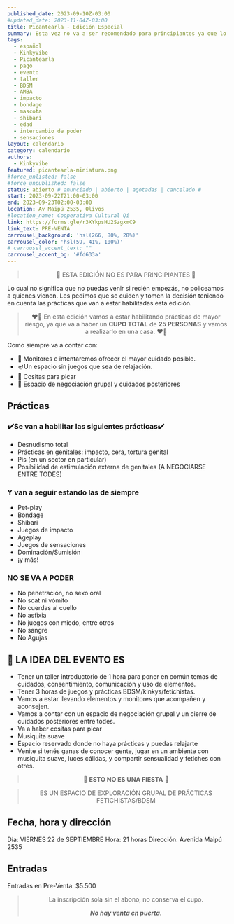 ```yaml
---
published_date: 2023-09-10Z-03:00
#updated_date: 2023-11-04Z-03:00
title: Picantearla - Edición Especial
summary: Esta vez no va a ser recomendado para principiantes ya que lo haremos en un espacio privado y con la intención de habilitar más prácticas.
tags:
  - español
  - KinkyVibe
  - Picantearla
  - pago
  - evento
  - taller
  - BDSM
  - AMBA
  - impacto
  - bondage
  - mascota
  - shibari
  - edad
  - intercambio de poder
  - sensaciones
layout: calendario
category: calendario
authors:
  - KinkyVibe
featured: picantearla-miniatura.png
#force_unlisted: false
#force_unpublished: false
status: abierto # anunciado | abierto | agotadas | cancelado #
start: 2023-09-22T21:00-03:00
end: 2023-09-23T02:00-03:00
location: Av Maipú 2535, Olivos
#location_name: Cooperativa Cultural Qi
link: https://forms.gle/r3XYkpsHU2SzgxmC9
link_text: PRE-VENTA
carrousel_background: 'hsl(266, 80%, 28%)'
carrousel_color: 'hsl(59, 41%, 100%)'
# carrousel_accent_text: ""
carrousel_accent_bg: '#fd633a'
---
```


> 📛 ESTA EDICIÓN NO ES PARA PRINCIPIANTES 📛

Lo cual no significa que no puedas venir si recién empezás, no policeamos a quienes vienen. Les pedimos que se cuiden y tomen la decisión teniendo en cuenta las prácticas que van a estar habilitadas esta edición.

> ❤️‍🔥 En esta edición vamos a estar habilitando prácticas de mayor riesgo, ya que va a haber un **CUPO TOTAL** de **25 PERSONAS** y vamos a realizarlo en una casa. ❤️‍🔥

Como siempre va a contar con:

- 🧸 Monitores e intentaremos ofrecer el mayor cuidado posible.
- 🪔Un espacio sin juegos que sea de relajación.
- 🍿 Cositas para picar
- 🥰 Espacio de negociación grupal y cuidados posteriores

## Prácticas

### ✔️Se van a habilitar las siguientes prácticas✔️

- Desnudismo total
- Prácticas en genitales: impacto, cera, tortura genital
- Pis (en un sector en particular)
- Posibilidad de estimulación externa de genitales (A NEGOCIARSE ENTRE TODES)

### Y van a seguir estando las de siempre

- Pet-play
- Bondage
- Shibari
- Juegos de impacto
- Ageplay
- Juegos de sensaciones
- Dominación/Sumisión
- ¡y más!

### NO SE VA A PODER

- No penetración, no sexo oral
- No scat ni vómito
- No cuerdas al cuello
- No asfixia
- No juegos con miedo, entre otros
- No sangre
- No Agujas

## 🤩 LA IDEA DEL EVENTO ES

- Tener un taller introductorio de 1 hora para poner en común temas de cuidados, consentimiento, comunicación y uso de elementos.
- Tener 3 horas de juegos y prácticas BDSM/kinkys/fetichistas.
- Vamos a estar llevando elementos y monitores que acompañen y aconsejen.
- Vamos a contar con un espacio de negociación grupal y un cierre de cuidados posteriores entre todes.
- Va a haber cositas para picar
- Musiquita suave
- Espacio reservado donde no haya prácticas y puedas relajarte
- Venite si tenés ganas de conocer gente, jugar en un ambiente con musiquita suave, luces cálidas, y compartir sensualidad y fetiches con otres.

> 🍭 **ESTO NO ES UNA FIESTA** 🍭

> ES UN ESPACIO DE EXPLORACIÓN GRUPAL DE PRÁCTICAS FETICHISTAS/BDSM

## Fecha, hora y dirección

Día: VIERNES 22 de SEPTIEMBRE
Hora: 21 horas
Dirección: Avenida Maipú 2535

## Entradas

Entradas en Pre-Venta: $5.500

> La inscripción sola sin el abono, no conserva el cupo.
>
> **_No hay venta en puerta._**

<style>
  blockquote {
    font-size: var(--step-1);
    text-align: center;
  }
</style>
